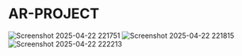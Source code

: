 # AR-PROJECT
![Screenshot 2025-04-22 221751](https://github.com/user-attachments/assets/be022fce-fa07-4633-b1ba-8a1d75742045)
![Screenshot 2025-04-22 221815](https://github.com/user-attachments/assets/c81d8187-fc48-44de-9d73-75bb2ee5ca8a)
![Screenshot 2025-04-22 222213](https://github.com/user-attachments/assets/caead97e-efcf-4645-bed5-02dd4d895d71)
